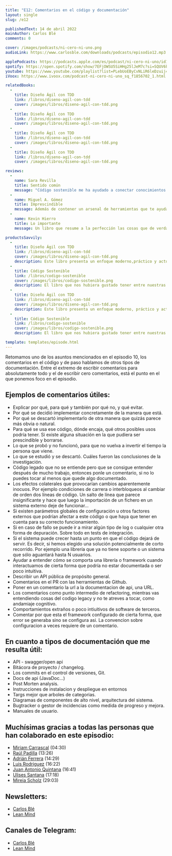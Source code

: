 ```yaml
---
title: "E12: Comentarios en el código y documentación"
layout: single
slug: /e12

publishedText: 14 de abril 2022
mainAuthor: Carlos Blé
comments: 0

cover: /images/podcasts/ni-cero-ni-uno.png
audioLink: https://www.carlosble.com/downloads/podcasts/episodio12.mp3

applePodcasts: https://podcasts.apple.com/es/podcast/ni-cero-ni-uno/id1494641496
spotify: https://open.spotify.com/show/7EFjOWSU5SiHHg25lJeM7c?si=SQUV6kwuTl-dUN4t3QusqA&nd=1
youtube: https://www.youtube.com/playlist?list=PLebUoEByCvNLiR6leDzuij4C0PrjX-0Uq
iVoox: https://www.ivoox.com/podcast-ni-cero-ni-uno_sq_f1856702_1.html

relatedBooks:
  -
    title: Diseño Ágil con TDD
    link: /libros/diseno-agil-con-tdd
    cover: /images/libros/diseno-agil-con-tdd.png
  -
    title: Diseño Ágil con TDD
    link: /libros/diseno-agil-con-tdd
    cover: /images/libros/diseno-agil-con-tdd.png
  -
    title: Diseño Ágil con TDD
    link: /libros/diseno-agil-con-tdd
    cover: /images/libros/diseno-agil-con-tdd.png
  -
    title: Diseño Ágil con TDD
    link: /libros/diseno-agil-con-tdd
    cover: /images/libros/diseno-agil-con-tdd.png

reviews:
  -
    name: Sara Revilla
    title: Sentido común
    message: "Código sostenible me ha ayudado a conectar conocimientos que ni siquiera sabía que tenía. Carlos Blé explica y justifica los conceptos del código sostenible de tal manera que se convierten en sentido común."
  -
    name: Miguel A. Gómez
    title: Imprescindible
    message: Además de contener un arsenal de herramientas que te ayudaran a mejorar tu técnica como developer, es muy ameno. El mejor libro de programación en español que podrás encontrar.
  -
    name: Kevin Hierro
    title: Lo importante
    message: Un libro que resume a la perfección las cosas que de verdad aportan y se aplican en el día a día

productsSavvily:
  -
    title: Diseño Ágil con TDD
    link: /libros/diseno-agil-con-tdd
    cover: /images/libros/diseno-agil-con-tdd.png
    description: Este libro presenta un enfoque moderno,práctico y actualizado de TDD, con diferentes lenguajes de programación, apto para cualquier persona que desarrolle software.
  -
    title: Código Sostenible
    link: /libros/codigo-sostenible
    cover: /images/libros/codigo-sostenible.png
    description: El libro que nos hubiera gustado tener entre nuestras manos cuando estábamos aprendiendo a programar.
  -
    title: Diseño Ágil con TDD
    link: /libros/diseno-agil-con-tdd
    cover: /images/libros/diseno-agil-con-tdd.png
    description: Este libro presenta un enfoque moderno, práctico y actualizado de TDD, con diferentes lenguajes de programación, apto para cualquier persona que desarrolle software.
  -
    title: Código Sostenible
    link: /libros/codigo-sostenible
    cover: /images/libros/codigo-sostenible.png
    description: El libro que nos hubiera gustado tener entre nuestras manos cuando estábamos aprendiendo a programar.

template: templates/episode.html
---
```


Retomamos uno de los asuntos mencionados en el episodio 10, los comentarios en el código y de paso hablamos de otros tipos de documentación. Entre el extremo de escribir comentarios para absolutamente todo y el de escribir cero comentarios, está el punto en el que ponemos foco en el episodio.


## Ejemplos de comentarios útiles:

* Explicar por qué, para qué y también por qué no, y qué evitar.
* Por qué se decidió implementar concretamente de la manera que está.
* Por qué se descartó implementarlo de otra manera que quizás parece más obvia o natural.
* Para qué se usa ese código, dónde encaja, qué otros posibles usos podría tener. Si existe alguna situación en la que pudiera ser prescindible y borrarse.
* Lo que se probó y no funcionó, para que no vuelva a invertir el tiempo la persona que viene.
* Lo que se estudió y se descartó. Cuáles fueron las conclusiones de la investigación.
* Código legado que no se entiende pero que se consigue entender después de mucho trabajo, entonces ponle un comentario, si no lo puedes tocar al menos que quede algo documentado.
* Los efectos colaterales que provocarían cambios aparentemente inocuos. Por ejemplo condiciones de carrera o interbloqueos al cambiar de orden dos líneas de código. Un salto de línea que parece insignificante y hace que luego la importación de un fichero en un sistema externo deje de funcionar...
* Si existen parámetros globales de configuración u otros factores externos que podrían afectar a este código o que haya que tener en cuenta para su correcto funcionamiento.
* Si en caso de fallo se puede ir a mirar algún tipo de log o cualquier otra forma de depuración. Sobre todo en tests de integración.
* Si el sistema puede crecer hasta un punto en que el código dejará de servir. Es decir, si hemos elegido una solución potencialmente de corto recorrido. Por ejemplo una librería que ya no tiene soporte o un sistema que sólo aguantará hasta N usuarios.
* Ayudar a entender cómo se comporta una librería o framework cuando interactuamos de cierta forma que podría no estar documentada o ser poco intuitiva.
* Describir un API pública de propósito general.
* Comentarios en el PR con las herramientas de Github.
* Poner en un comentario la url a la documentacion de api, una URL.
* Los comentarios como punto intermedio de refactoring, mientras vas entendiendo cosas del codigo legacy y no te atreves a tocar, como andamiaje cognitivo.
* Comportamientos extraños o poco intiuitivos de software de terceros.
* Comentar por que esta el framework configurado de cierta forma, que error se generaba sino se configura asi. La convencion sobre configuracion a veces requiere de un comentario.


## En cuanto a tipos de documentación que me resulta útil:

* API - swagger/open api
* Bitácora de proyecto / changelog.
* Los commits en el control de versiones, Git.
* Docs de api (JavaDoc...)
* Post Morten analysis.
* Instrucciones de instalacion y despliegue en entornos
* Targs mejor que arboles de categorias.
* Diagramas de componentes de alto nivel, arquitectura del sistema.
* Bugtracker o gestor de incidencias como medida de progreso y mejora.
* Manuales de usuario.


## Muchísimas gracias a todas las personas que han colaborado en este episodio:


* [Miriam Carrascal](https://www.linkedin.com/in/miriam-carrascal-882a421b) (04:30)
* [Raúl Padilla](https://raulpadilladelgado.com/Software-Development-Notions-9af1d3ab657a46f4816353edac0175b8) (13:26)
* [Adrián Ferrera](https://adrianferrera.com/) (14:29)
* [Luis Rodriguez](https://twitter.com/SeymourPoler) (16:22)
* [Juan Antonio Quintana](https://medium.com/@jquintanasarmiento) (16:41)
* [Ulises Santana](https://ulisesantana.dev/) (17:18)
* [Mireia Scholz](https://medium.com/@mireia_sd) (29:03)


## Newsletters:

* [Carlos Blé](https://www.subscribepage.com/v3z8u6)
* [Lean Mind](https://www.subscribepage.com/p3v4h5)

## Canales de Telegram:
* [Carlos Blé](https://t.me/carlosble)
* [Lean Mind](https://t.me/leanmind)